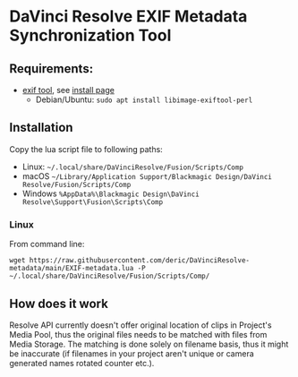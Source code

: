 # DaVinci Resolve EXIF Metadata Synchronization Tool

## Requirements:

  - [exif tool](https://exiftool.org/), see [install page](https://exiftool.org/install.html)
    * Debian/Ubuntu: `sudo apt install libimage-exiftool-perl`

## Installation

Copy the lua script file to following paths:

* Linux: `~/.local/share/DaVinciResolve/Fusion/Scripts/Comp`
* macOS `~/Library/Application Support/Blackmagic Design/DaVinci Resolve/Fusion/Scripts/Comp`
* Windows `%AppData%\Blackmagic Design\DaVinci Resolve\Support\Fusion\Scripts\Comp`

### Linux

From command line:
```
wget https://raw.githubusercontent.com/deric/DaVinciResolve-metadata/main/EXIF-metadata.lua -P ~/.local/share/DaVinciResolve/Fusion/Scripts/Comp/
```

## How does it work

Resolve API currently doesn't offer original location of clips in Project's Media Pool, thus the original files needs to be matched with files from Media Storage. The matching is done solely on filename basis, thus it might be inaccurate (if filenames in your project aren't unique or camera generated names rotated counter etc.).




